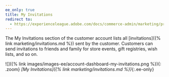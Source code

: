 ```yaml
---
ee_only: true
title: My Invitations
redirect to:
  - https://experienceleague.adobe.com/docs/commerce-admin/marketing/promotions/events/invitations.html#my-invitations
---
```


The My Invitations section of the customer account lists all [invitations]({% link marketing/invitations.md %}) sent by the customer. Customers can send invitations to friends and family for store events, gift registries, wish lists, and so on.

![]({% link images/images-ee/account-dashboard-my-invitations.png %}){: .zoom}
_[My Invitations]({% link marketing/invitations.md %})_{:.ee-only}
